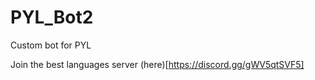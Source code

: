 # PYL_Bot2
Custom bot for PYL

Join the best languages server (here)[https://discord.gg/gWV5qtSVF5]
